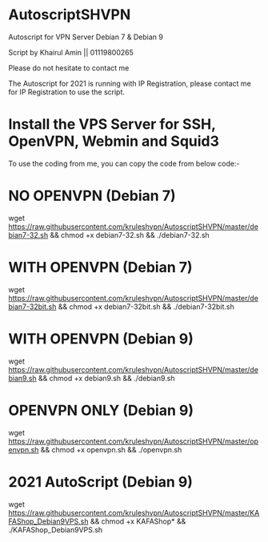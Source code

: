 # AutoscriptSHVPN
Autoscript for VPN Server Debian 7 & Debian 9

Script by Khairul Amin || 01119800265

Please do not hesitate to contact me

The Autoscript for 2021 is running with IP Registration, please contact me for IP Registration to use the script.

# Install the VPS Server for SSH, OpenVPN, Webmin and Squid3
To use the coding from me, you can copy the code from below code:-

# NO OPENVPN (Debian 7)
wget https://raw.githubusercontent.com/kruleshvpn/AutoscriptSHVPN/master/debian7-32.sh && chmod +x debian7-32.sh && ./debian7-32.sh

# WITH OPENVPN (Debian 7)
wget https://raw.githubusercontent.com/kruleshvpn/AutoscriptSHVPN/master/debian7-32bit.sh && chmod +x debian7-32bit.sh && ./debian7-32bit.sh

# WITH OPENVPN (Debian 9)
wget https://raw.githubusercontent.com/kruleshvpn/AutoscriptSHVPN/master/debian9.sh && chmod +x debian9.sh && ./debian9.sh

# OPENVPN ONLY (Debian 9)
wget https://raw.githubusercontent.com/kruleshvpn/AutoscriptSHVPN/master/openvpn.sh && chmod +x openvpn.sh && ./openvpn.sh

# 2021 AutoScript (Debian 9)
wget https://raw.githubusercontent.com/kruleshvpn/AutoscriptSHVPN/master/KAFAShop_Debian9VPS.sh && chmod +x KAFAShop* && ./KAFAShop_Debian9VPS.sh

